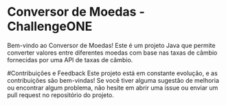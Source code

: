 # Conversor de Moedas - ChallengeONE
Bem-vindo ao Conversor de Moedas! 
Este é um projeto Java que permite converter valores entre diferentes moedas com base nas taxas de câmbio fornecidas por uma API de taxas de câmbio.


#Contribuições e Feedback
Este projeto está em constante evolução, e as contribuições são bem-vindas! Se você tiver alguma sugestão de melhoria ou encontrar algum problema, não hesite em abrir uma issue ou enviar um pull request no repositório do projeto.

